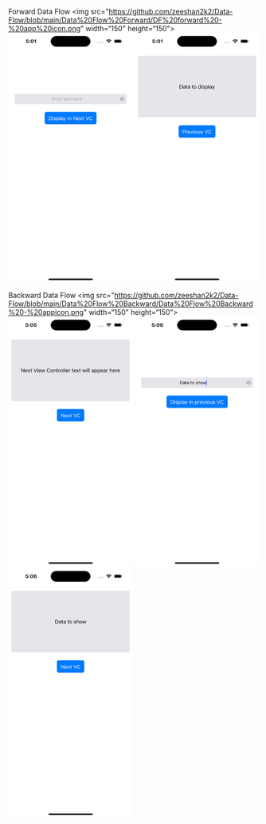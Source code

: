 Forward Data Flow
<img src="https://github.com/zeeshan2k2/Data-Flow/blob/main/Data%20Flow%20Forward/DF%20forward%20-%20app%20icon.png" width=“150" height=“150">
<img src="https://github.com/zeeshan2k2/Data-Flow/blob/main/Data%20Flow%20Forward/DF%20-%20main%20page.png" width="250" height="500">
<img src="https://github.com/zeeshan2k2/Data-Flow/blob/main/Data%20Flow%20Forward/DF%20-%201.png" width="250" height="500">


Backward Data Flow
<img src="https://github.com/zeeshan2k2/Data-Flow/blob/main/Data%20Flow%20Backward/Data%20Flow%20Backward%20-%20appicon.png" width=“150" height=“150">
<img src="https://github.com/zeeshan2k2/Data-Flow/blob/main/Data%20Flow%20Backward/DF%20-%20main.png" width="250" height="500">
<img src="https://github.com/zeeshan2k2/Data-Flow/blob/main/Data%20Flow%20Backward/DF%20-%201.png" width="250" height="500">
<img src="https://github.com/zeeshan2k2/Data-Flow/blob/main/Data%20Flow%20Backward/DF%20-%202.png" width="250" height="500">
